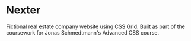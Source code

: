# Nexter
Fictional real estate company website using CSS Grid.  Built as part of the coursework for Jonas Schmedtmann's Advanced CSS course.

